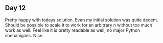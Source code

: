 ## Day 12

Pretty happy with todays solution. Even my initial solution was quite decent.
Should be possible to scale it to work for an arbitrary n without too much work
as well. Feel like it is pretty readable as well, no major Python shenanigans.
Nice.
